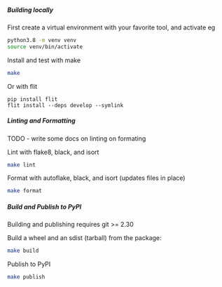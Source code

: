 ##### Building locally

First create a virtual environment with your favorite tool, and activate eg
```bash
python3.8 -m venv venv
source venv/bin/activate
```

Install and test with make
```bash
make
```

Or with flit
```
pip install flit
flit install --deps develop --symlink
```

##### Linting and Formatting
TODO - write some docs on linting on formating

Lint with flake8, black, and isort
```bash
make lint
```

Format with autoflake, black, and isort (updates files in place)
```bash
make format
```

##### Build and Publish to PyPI
Building and publishing requires git >= 2.30

Build a wheel and an sdist (tarball) from the package:
```bash
make build
```

Publish to PyPI
```bash
make publish
```
